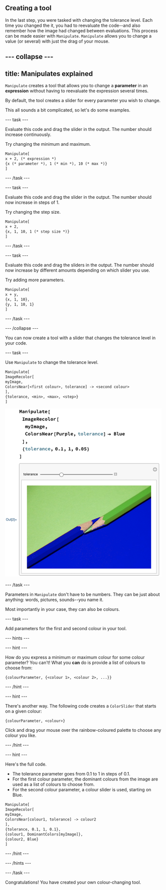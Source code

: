 ## Creating a tool

In the last step, you were tasked with changing the tolerance level. Each time you changed the it, you had to reevaluate the code--and also remember how the image had changed between evaluations.
This process can be made easier with `Manipulate`.
`Manipulate` allows you to change a value (or several) with just the drag of your mouse.

--- collapse ---
---
title: Manipulates explained
---

`Manipulate` creates a tool that allows you to change a **parameter** in an **expression** without having to reevaluate the expression several times.

By default, the tool creates a slider for every parameter you wish to change.


This all sounds a bit complicated, so let's do some examples.

--- task ---

Evaluate this code and drag the slider in the output.
The number should increase continuously.

Try changing the minimum and maximum.

```
Manipulate[
x + 2, (* expression *)
{x (* parameter *), 1 (* min *), 10 (* max *)}
]
```

--- /task ---

--- task ---

Evaluate this code and drag the slider in the output.
The number should now increase in steps of 1.

Try changing the step size.

```
Manipulate[
x + 2,
{x, 1, 10, 1 (* step size *)}
]
```

--- /task ---

--- task ---

Evaluate this code and drag the sliders in the output.
The number should now increase by different amounts depending on which slider you use.

Try adding more parameters.

```
Manipulate[
x + y,
{x, 1, 10},
{y, 1, 10, 1}
]
```

--- /task ---

--- /collapse ---

You can now create a tool with a slider that changes the tolerance level in your code.

--- task ---

Use `Manipulate` to change the tolerance level.

```
Manipulate[
ImageRecolor[
myImage,
ColorsNear[<first colour>, tolerance] -> <second colour>
],
{tolerance, <min>, <max>, <step>}
]
```

![Pencil Manipulate (i)](images/PencilManipulate1.png)

--- /task ---

Parameters in `Manipulate` don't have to be numbers. They can be just about anything: words, pictures, sounds--you name it.

Most importantly in your case, they can also be colours.

--- task ---

Add parameters for the first and second colour in your tool.

--- hints ---

--- hint ---

How do you express a minimum or maximum colour for some colour parameter?
You can't! What you **can** do is provide a list of colours to choose from:

```
{colourParameter, {<colour 1>, <colour 2>, ...}}
```

--- /hint ---

--- hint ---

There's another way. The following code creates a `ColorSlider` that starts on a given colour:

```
{colourParameter, <colour>}
```

Click and drag your mouse over the rainbow-coloured palette to choose any colour you like.

--- /hint ---

--- hint ---

Here's the full code.

+ The tolerance parameter goes from 0.1 to 1 in steps of 0.1.
+ For the first colour parameter, the dominant colours from the image are used as a list of colours to choose from.
+ For the second colour parameter, a colour slider is used, starting on Blue.

```
Manipulate[
ImageRecolor[
myImage,
ColorsNear[colour1, tolerance] -> colour2
],
{tolerance, 0.1, 1, 0.1},
{colour1, DominantColors[myImage]},
{colour2, Blue}
]
```

--- /hint ---

--- /hints ---

--- /task ---

Congratulations! You have created your own colour-changing tool.